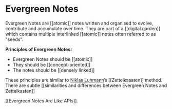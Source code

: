 # Evergreen Notes
Evergreen Notes are [[atomic]] notes written and organised to evolve, contribute and accumulate over time. They are part of a [[digital garden]] which contains multiple interlinked [[atomic]] notes often referred to as "seeds".

**Principles of Evergreen Notes:**
- Evergreen Notes should be [[atomic]]
- They should be [[concept-oriented]]
- The notes should be [[densely linked]]

These principles are similar to [Niklas Luhmann](https://en.wikipedia.org/wiki/Niklas_Luhmann)’s [[Zettelkasaten]] method. There are subtle [[similarities and differences between Evergreen Notes and Zettelkasten]]

[[Evergreen Notes Are Like APIs]].